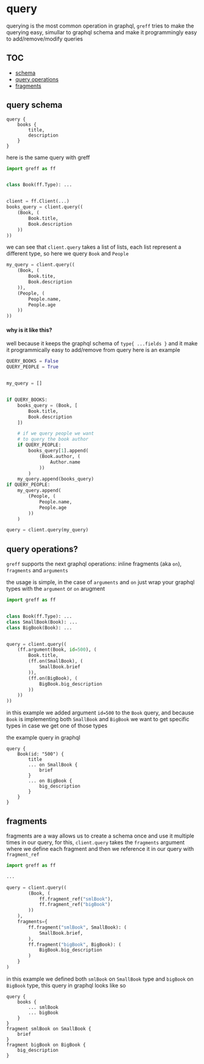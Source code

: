 # query
querying is the most common operation in graphql, `greff` tries to make the querying easy, simullar to
graphql schema and make it programmingly easy to add/remove/modify queries

## TOC
 * [schema](#query-schema)
 * [query operations](#query-operations)
 * [fragments](#fragments)

## query schema
```gql
query {
    books {
        title,
        description
    }
}
```
here is the same query with greff
```py
import greff as ff


class Book(ff.Type): ...


client = ff.Client(...)
books_query = client.query((
    (Book, (
        Book.title,
        Book.description
    ))
))
```
we can see that `client.query` takes a list of lists, each list represent a different type, so here we query `Book` and `People` 

```py
my_query = client.query((
    (Book, (
        Book.tite,
        Book.description
    )),
    (People, (
        People.name,
        People.age
    ))
))
```

#### why is it like this? 
well because it keeps the graphql schema of `type{ ...fields }` and it make it programmically easy to add/remove from query
here is an example
```py
QUERY_BOOKS = False
QUERY_PEOPLE = True


my_query = []


if QUERY_BOOKS:
    books_query = (Book, [
        Book.title,
        Book.description
    ])

    # if we query people we want
    # to query the book author
    if QUERY_PEOPLE:
        books_query[1].append(
            (Book.author, (
                Author.name
            ))
        )
    my_query.append(books_query)
if QUERY_PEOPLE:
    my_query.append(
        (People, (
            People.name,
            People.age
        ))
    )

query = client.query(my_query)
```

## query operations?
`greff` supports the next graphql operations: inline fragments (aka `on`), `fragments` and `arguments` 

the usage is simple, in the case of `arguments` and `on` just wrap your graphql types
with the `argument` or `on` arugment

```py
import greff as ff


class Book(ff.Type): ...
class SmallBook(Book): ...
class BigBook(Book): ...


query = client.query((
    (ff.argument(Book, id=500), (
        Book.title,
        (ff.on(SmallBook), (
            SmallBook.brief
        )),
        (ff.on(BigBook), (
            BigBook.big_description
        ))
    ))
))
```
in this example we added argument `id=500` to the `Book` query, and because `Book` is implementing
both `SmallBook` and `BigBook` we want to get specific types in case we get one of those types

the example query in graphql
```gql
query {
    Book(id: "500") {
        title
        ... on SmallBook {
            brief
        }
        ... on BigBook {
            big_description
        }
    }
}
```

## fragments 
fragments are a way allows us to create a schema once and use it
multiple times in our query, for this, `client.query` takes the `fragments` argument where we define each fragment
and then we reference it in our query with `fragment_ref`

```py
import greff as ff

...

query = client.query((
        (Book, (
            ff.fragment_ref("smlBook"),
            ff.fragment_ref("bigBook")
        ))
    ),
    fragments={
        ff.fragment("smlBook", SmallBook): (
            SmallBook.brief,
        ),
        ff.fragment("bigBook", BigBook): (
            BigBook.big_description
        )
    }
)
```
in this example we defined both `smlBook` on `SmallBook` type and `bigBook` on `BigBook` type, this query in graphql looks like so
```gql
query {
    books {
        ... smlBook
        ... bigBook
    }
}
fragment smlBook on SmallBook {
    brief
}
fragment bigBook on BigBook {
    big_description
}
```

